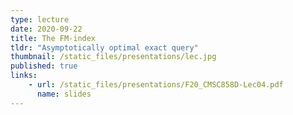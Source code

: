 ```yaml
---
type: lecture
date: 2020-09-22
title: The FM-index
tldr: "Asymptotically optimal exact query"
thumbnail: /static_files/presentations/lec.jpg
published: true
links: 
    - url: /static_files/presentations/F20_CMSC858D-Lec04.pdf
      name: slides
---
```

